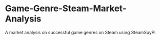 # Game-Genre-Steam-Market-Analysis
A market analysis on successful game genres on Steam using SteamSpyPI
